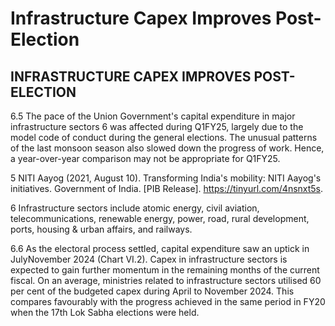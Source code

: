 # Infrastructure Capex Improves Post-Election

## INFRASTRUCTURE CAPEX IMPROVES POST-ELECTION

6.5 The pace of the Union Government's capital expenditure in major infrastructure sectors 6 was affected during Q1FY25, largely due to the model code of conduct during the general elections. The unusual patterns of the last monsoon season also slowed down the progress of work. Hence, a year-over-year comparison may not be appropriate for Q1FY25.

5 NITI Aayog (2021, August 10). Transforming India's mobility: NITI Aayog's initiatives. Government of India. [PIB Release]. https://tinyurl.com/4nsnxt5s.

6  Infrastructure sectors include atomic energy, civil aviation, telecommunications, renewable energy, power, road, rural development, ports, housing &amp; urban affairs, and railways.

<!-- image -->

6.6 As  the  electoral  process  settled,  capital  expenditure  saw  an  uptick  in  JulyNovember 2024 (Chart VI.2). Capex in infrastructure sectors is expected to gain further momentum in the remaining months of the current fiscal. On an average, ministries related to infrastructure sectors utilised 60 per cent of the budgeted capex during April to November 2024. This compares favourably with the progress achieved in the same period in FY20 when the 17th Lok Sabha elections were held.